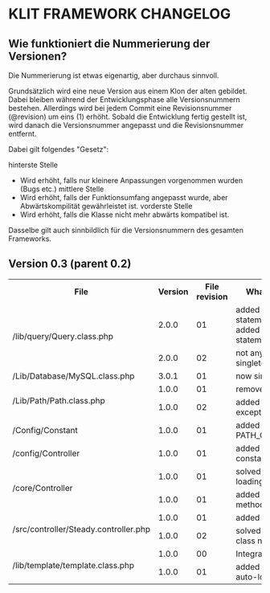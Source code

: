 # KLIT FRAMEWORK CHANGELOG

## Wie funktioniert die Nummerierung der Versionen?
Die Nummerierung ist etwas eigenartig, aber durchaus sinnvoll.

Grundsätzlich wird eine neue Version aus einem Klon der alten gebildet. Dabei bleiben während der Entwicklungsphase alle Versionsnummern bestehen. Allerdings wird bei jedem Commit eine Revisionsnummer (@revision) um eins (1) erhöht. Sobald die Entwicklung fertig gestellt ist, wird danach die Versionsnummer angepasst und die Revisionsnummer entfernt.

Dabei gilt folgendes "Gesetz":

hinterste Stelle
- Wird erhöht, falls nur kleinere Anpassungen vorgenommen wurden (Bugs etc.)
mittlere Stelle
- Wird erhöht, falls der Funktionsumfang angepasst wurde, aber Abwärtskompilität gewährleistet ist.
vorderste Stelle
- Wird erhöht, falls die Klasse nicht mehr abwärts kompatibel ist.

Dasselbe gilt auch sinnbildlich für die Versionsnummern des gesamten Frameworks.

## Version 0.3 (parent 0.2)
<table>
    <tr>
        <th>File</th>
        <th>Version</th>
        <th>File revision</th>
        <th>What changed</th>
    </tr>
<!-- /Lib/Query/Query.class.php -->
    <tr>
        <td rowspan="2">/lib/query/Query.class.php</td>
        <td>2.0.0</td>
        <td>01</td>
        <td>
            added ON() statement<br />
            added IN() statement<br />
        </td>
    </tr>
    <tr>
        <td>2.0.0</td>
        <td>02</td>
        <td>
            not anymore a singleton
        </td>
    </tr>
<!-- /lib/database/MySQL.class.php -->
    <tr>
        <td>/Lib/Database/MySQL.class.php</td>
        <td>3.0.1</td>
        <td>01</td>
        <td>
            now singleton
        </td>
    </tr>
<!-- /Lib/Path/Path.class.php -->
    <tr>
        <td rowspan="2">/Lib/Path/Path.class.php</td>
        <td>1.0.0</td>
        <td>01</td>
        <td>
            removed bootstrap
        </td>
    </tr>
    <tr>
        <td>1.0.0</td>
        <td>02</td>
        <td>
            added build path to exception message
        </td>
    </tr>
<!-- /config/Constant.config.php -->
    <tr>
        <td>/Config/Constant</td>
        <td>1.0.0</td>
        <td>01</td>
        <td>
            added PATH_CONTROLLER
        </td>
    </tr>
<!-- /config/Controller.config.php -->
    <tr>
        <td>/config/Controller</td>
        <td>1.0.0</td>
        <td>01</td>
        <td>
            added steady constants
        </td>
    </tr>
<!-- /core/Controller.class.php -->
    <tr>
        <td rowspan="2">/core/Controller</td>
        <td>1.0.0</td>
        <td>01</td>
        <td>
            solved a bug with loading steady class
        </td>
    </tr>
    <tr>
        <td>1.0.0</td>
        <td>01</td>
        <td>
            added steady methods
        </td>
    </tr>
<!-- /src/controller/steady/steady.controller.php -->
    <tr>
        <td rowspan="2">/src/controller/Steady.controller.php</td>
        <td>1.0.0</td>
        <td>01</td>
        <td>
            added class
        </td>
    </tr>
    <tr>
        <td>1.0.0</td>
        <td>02</td>
        <td>
            solved a bug with class name
        </td>
    </tr>
<!-- /lib/template/Template.class.php -->
    <tr>
        <td rowspan="2">/lib/template/template.class.php</td>
        <td>1.0.0</td>
        <td>00</td>
        <td>
            Integrated Twig
        </td>
    </tr>
    <tr>
        <td>1.0.0</td>
        <td>01</td>
        <td>
            added ability to auto-load functions
        </td>
    </tr>
</table>
